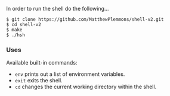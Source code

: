 In order to run the shell do the following...

```
$ git clone https://github.com/MatthewPlemmons/shell-v2.git
$ cd shell-v2
$ make
$ ./hsh
```

### Uses
Available built-in commands:
- `env` prints out a list of environment variables.
- `exit` exits the shell.
- `cd` changes the current working directory within the shell.